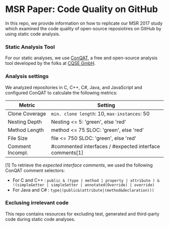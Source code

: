 # MSR Paper: Code Quality on GitHub
In this repo, we provide information on how to replicate our MSR 2017 study which examined the code quality of open-source reposiotires on GitHub by using static code analysis.

### Static Analysis Tool
For our static analyses, we use [ConQAT](https://www.cqse.eu/en/products/conqat/overview/), a free and open-source analysis tool developed by the folks at [CQSE GmbH](https://www.cqse.eu/en/).

### Analysis settings

We analyzed repositories in C, C++, C#, Java, and JavaScript and configured ConQAT to calculate the following metrics:

| Metric            | Setting                                                 |
| ----------------- | ------------------------------------------------------- |
| Clone Coverage    | `min. clone length`: 10, `max-instances`: 50            |
| Nesting Depth     | Nesting <= 5: 'green', else 'red'                       |
| Method Length     | method <= 75 SLOC: 'green', else 'red'                  |
| File Size         | file <= 750 SLOC: 'green', else 'red'                   |
| Comment Incompl.  | #commented interfaces / #expected interface comments[1] |

[1] To retrieve the _expected interface comments_, we used the following ConQAT comment selectors:
- For C and C++ : `public & (type | method | property | attribute ) & !(simpleGetter | simpleSetter | annotated(Override) | override)`
- For Java and C# : `type|(public&(attribute|(method&declaration)))` 

### Exclusing irrelevant code
This repo contains resources for excluding test, generated and third-party code during static code analyses.
